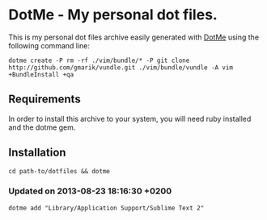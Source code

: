 DotMe - My personal dot files.
===

This is my personal dot files archive easily generated with [DotMe](http://rubygems.org/gems/dotme) using the following command line:

    dotme create -P rm -rf ./vim/bundle/* -P git clone http://github.com/gmarik/vundle.git ./vim/bundle/vundle -A vim +BundleInstall +qa 

## Requirements

In order to install this archive to your system, you will need ruby installed and the dotme gem.

## Installation

    cd path-to/dotfiles && dotme

### Updated on 2013-08-23 18:16:30 +0200

    dotme add "Library/Application Support/Sublime Text 2"

